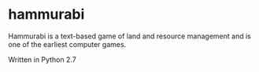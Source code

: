 hammurabi
=========
Hammurabi is a text-based game of land and resource management and is one of the earliest computer games.

Written in Python 2.7
